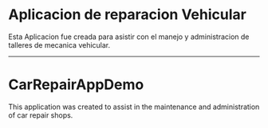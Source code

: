 # Aplicacion de reparacion Vehicular

Esta Aplicacion fue creada para asistir con el manejo
y administracion de talleres de mecanica vehicular. 

-------------------------------------------------------

# CarRepairAppDemo

This application was created to assist in the maintenance
and administration of car repair shops. 

